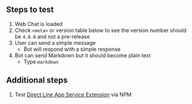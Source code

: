 ## Steps to test

1. Web Chat is loaded
1. Check `<meta>` or version table below to see the version number should be `4.8.0` and not a pre-release
1. User can send a simple message
   - Bot will respond with a simple response
1. Bot can send Markdown but it should become plain text
   - Type `markdown`

## Additional steps

1. Test [Direct Line App Service Extension](index.html?customization=direct-line-app-service-extension) via NPM
